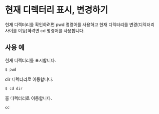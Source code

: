 # 현재 디렉터리 표시, 변경하기

현재 디렉터리를 확인하려면 pwd 명령어를 사용하고 현재 디렉터리를 변경(디렉터리 사이를 이동)하려면 cd 명령어를 사용합니다.

## 사용 예

현재 디렉터리를 표시합니다.
```
$ pwd
```

dir 디렉터리로 이동합니다.
```
$ cd dir
```

홈 디렉터리로 이동합니다.
```
cd 
```